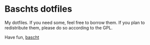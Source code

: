 # Baschts dotfiles

My dotfiles. If you need some, feel free to borrow them. If you plan
to redistribute them, please do so according to the GPL.

Have fun,
 [bascht](https://github.com/bascht)
